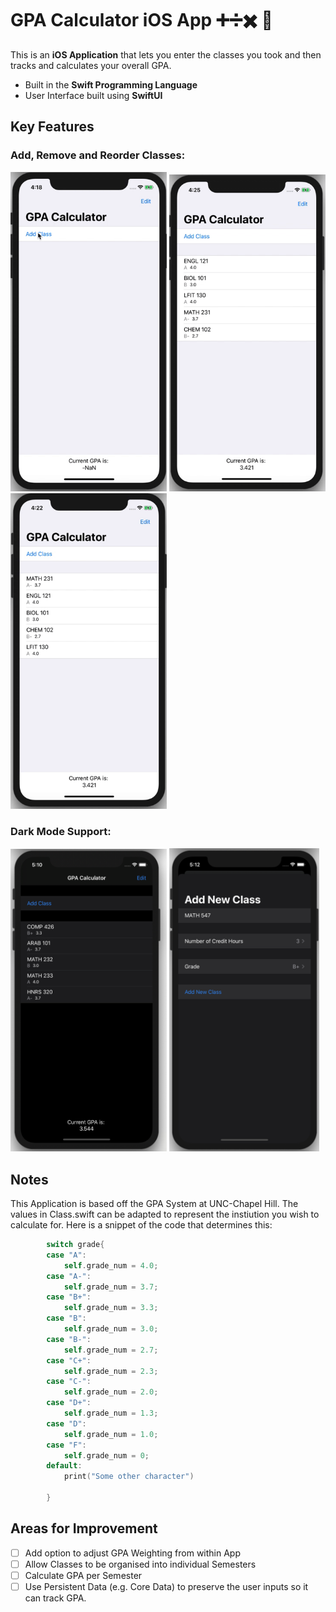# GPA Calculator iOS App ➕➗✖️ 📱

This is an **iOS Application** that lets you enter the classes you took and then tracks and calculates your overall GPA.
- Built in the **Swift Programming Language**
- User Interface built using **SwiftUI**

## Key Features 

### Add, Remove and Reorder Classes:

<img src="dcf379d86bbf9340f58ce8296c05934d.gif" width="250"/> <img src="0e5d326270b568386c9cb6bd3e42a881.gif" width="250"/> <img src="80d21f77ea3ff2446f691b397b33be2c.gif" width="250"/>

### Dark Mode Support:
<img src="Screenshot 2020-08-23 at 17.10.26.png" width="250"/> <img src="Screenshot 2020-08-23 at 17.12.44.png" width="240"/>

## Notes

This Application is based off the GPA System at UNC-Chapel Hill. The values in Class.swift can be adapted to represent the instiution you wish to calculate for. Here is a snippet of the code that determines this:
```swift
        switch grade{
        case "A":
            self.grade_num = 4.0;
        case "A-":
            self.grade_num = 3.7;
        case "B+":
            self.grade_num = 3.3;
        case "B":
            self.grade_num = 3.0;
        case "B-":
            self.grade_num = 2.7;
        case "C+":
            self.grade_num = 2.3;
        case "C-":
            self.grade_num = 2.0;
        case "D+":
            self.grade_num = 1.3;
        case "D":
            self.grade_num = 1.0;
        case "F":
            self.grade_num = 0;
        default:
            print("Some other character")

        }
```

## Areas for Improvement

- [ ] Add option to adjust GPA Weighting from within App
- [ ] Allow Classes to be organised into individual Semesters
- [ ] Calculate GPA per Semester
- [ ] Use Persistent Data (e.g. Core Data) to preserve the user inputs so it can track GPA.
